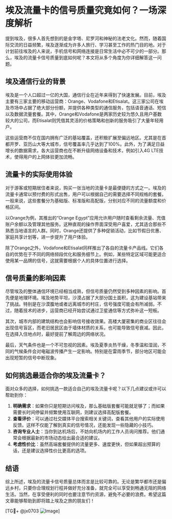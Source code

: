 # 埃及流量卡的信号质量究竟如何？一场深度解析

提到埃及，很多人首先想到的是金字塔、尼罗河和神秘的法老文化。然而，随着国际交流的日益频繁，埃及逐渐成为许多人旅行、学习甚至工作的热门目的地。对于计划前往埃及的人来说，手机信号和网络连接是日常生活中必不可少的一部分。那么，埃及的流量卡信号质量到底如何呢？本文将从多个角度为你详细解答这一问题。

## 埃及通信行业的背景

埃及是一个人口超过一亿的大国，通信行业在近年来得到了快速发展。目前，埃及主要有三家主要的移动运营商：Orange、Vodafone和Etisalat。这三家公司在埃及市场中占据了绝大部分份额，并提供各种类型的通信服务，包括语音通话、短信以及数据流量套餐。其中，Orange和Vodafone是两家历史较为悠久且用户基数较大的公司，而Etisalat则凭借其灵活的价格策略和创新的服务吸引了大量年轻用户。

这些运营商不仅在国内拥有广泛的基站覆盖，还积极扩展至偏远地区。尤其是在首都开罗、亚历山大等大城市，信号覆盖率几乎达到了100%。此外，为了满足日益增长的数据需求，各大运营商也在不断升级网络设备和技术，例如引入4G LTE技术，使得用户的上网体验更加流畅。

## 流量卡的实际使用体验

对于游客或短期居住者来说，购买一张当地的流量卡是最便捷的方式之一。埃及的流量卡通常以预付费的形式出售，用户可以根据自己的需要选择不同规格的套餐。一般来说，这些套餐分为基础版、标准版和高配版，分别对应不同的流量额度和价格区间。

以Orange为例，其推出的“Orange Egypt”应用允许用户随时查看剩余流量、充值账户余额以及管理其他服务。这种直观的操作界面深受用户喜爱，尤其适合那些不熟悉当地语言的人群。同时，Orange还提供了多种促销活动，比如节假日优惠、家庭共享计划等，进一步提升了用户体验。

除了Orange之外，Vodafone和Etisalat同样推出了各自的流量卡产品线。它们各自的优势在于不同的网络频段优化和服务细节上。例如，某些特定区域可能更适合使用某一品牌的信号，这就需要根据个人的具体位置进行选择。

## 信号质量的影响因素

尽管埃及的整体通信环境已经相当成熟，但信号质量仍然受到多种因素的影响。首先便是地理环境。埃及地势平坦，沙漠占据了大部分国土面积，这为建设基站带来了挑战。特别是在沙漠腹地或者远离城市的村庄，信号强度可能会有所减弱。不过，随着技术的进步，运营商已经开始尝试通过卫星通信等方式弥补这一短板。

其次，城市内部的建筑结构也会影响信号接收效果。高楼大厦密集的商业区往往会出现信号盲区，而老旧居民区由于墙体材质的关系，也可能导致信号衰减。因此，在选择入住地点时，最好提前了解周边的网络状况。

最后，天气条件也是一个不可忽视的因素。埃及夏季炎热干燥，冬季温和湿润，不同的气候条件会对电磁波传播产生一定影响。特别是在雷雨季节，部分地区可能会出现短暂的信号中断现象。

## 如何挑选最适合你的埃及流量卡？

面对众多的选择，如何挑选一款适合自己的埃及流量卡呢？以下几点建议或许可以帮助到你：

1. **明确需求**：如果你只是短期访问埃及，那么基础版套餐可能就足够了；而如果需要长时间停留并频繁使用互联网，则建议选择高配版套餐。
2. **查看评价**：可以通过社交媒体平台搜索相关关键词，查看其他用户的实际使用反馈。这样不仅能了解到真实的信号情况，还能发现一些隐藏的小技巧。
3. **咨询专业人士**：当你到达机场后，不妨向机场内的工作人员询问推荐。他们通常会根据最新的市场动态给出最合适的建议。
4. **考虑性价比**：虽然高端套餐提供的流量更多、速度更快，但如果超出预算的话，还是建议选择性价比更高的选项。

## 结语

综上所述，埃及的流量卡信号质量总体而言是比较可靠的。无论是繁华都市还是偏远乡村，只要你合理规划行程并做好充分准备，就完全可以享受到畅通无阻的网络生活。当然，在享受便利的同时也要注意节约资源，避免不必要的浪费。希望这篇文章能够帮助到即将踏上埃及之旅的朋友们！

[TG💪+ @jx0703 ![Image](https://github.com/user-attachments/assets/dbca1d08-cadb-493c-b0ec-ad6f7a83f270)]